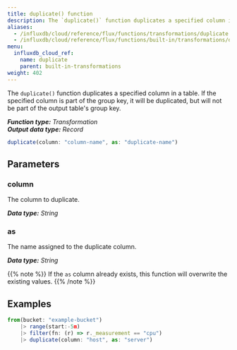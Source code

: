 ```yaml
---
title: duplicate() function
description: The `duplicate()` function duplicates a specified column in a table.
aliases:
  - /influxdb/cloud/reference/flux/functions/transformations/duplicate
  - /influxdb/cloud/reference/flux/functions/built-in/transformations/duplicate/
menu:
  influxdb_cloud_ref:
    name: duplicate
    parent: built-in-transformations
weight: 402
---
```


The `duplicate()` function duplicates a specified column in a table.
If the specified column is part of the group key, it will be duplicated, but will
not be part of the output table's group key.

_**Function type:** Transformation_  
_**Output data type:** Record_

```js
duplicate(column: "column-name", as: "duplicate-name")
```

## Parameters

### column
The column to duplicate.

_**Data type:** String_

### as
The name assigned to the duplicate column.

_**Data type:** String_

{{% note %}}
If the `as` column already exists, this function will overwrite the existing values.
{{% /note %}}

## Examples
```js
from(bucket: "example-bucket")
	|> range(start:-5m)
	|> filter(fn: (r) => r._measurement == "cpu")
	|> duplicate(column: "host", as: "server")
```
